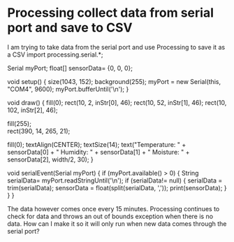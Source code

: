 
# Processing collect data from serial port and save to CSV

I am trying to take data from the serial port and use Processing to save it as a CSV
import processing.serial.*;
 
Serial myPort;
float[] sensorData= {0, 0, 0};
 
void setup() {
  size(1043, 152);
  background(255);
  myPort = new Serial(this, "COM4", 9600);
  myPort.bufferUntil('\n');
}
 
void draw() {
  fill(0);
  rect(10, 2, inStr[0], 46);
  rect(10, 52, inStr[1], 46);
  rect(10, 102, inStr[2], 46);
 
  fill(255);  
  rect(390, 14, 265, 21);
 
  fill(0);
  textAlign(CENTER);
  textSize(14);
  text("Temperature: " + sensorData[0] + " Humidity: " + sensorData[1] + " Moisture: " + sensorData[2], width/2, 30);
}
 
void serialEvent(Serial myPort) {
  if (myPort.available() > 0) {
    String serialData= myPort.readStringUntil('\n');
    if (serialData!= null) {
      serialData = trim(serialData);
      sensorData = float(split(serialData, ','));
      print(sensorData);
    }
  }
}

The data however comes once every 15 minutes. Processing continues to check for data and throws an out of bounds exception when there is no data.
How can I make it so it will only run when new data comes through the serial port?

        